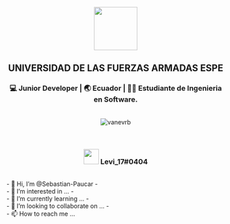 </div>
<p align="center">
<img width="100px" src="https://avatars.githubusercontent.com/u/67701134?s=60&v=4"/>
<br>
<div align="center">	
<h2>UNIVERSIDAD DE LAS FUERZAS ARMADAS ESPE</h2>
<div align="center">
<h3>💻 Junior Developer | 🌏 Ecuador | 👩‍💼  Estudiante de Ingenieria en Software.</h3>
<br>
<img src=https://github-readme-stats.vercel.app/api?username=sebastian-paucar&show_icons=true&theme=tokyonight alt=vanevrb />
</p>
<br>
<h3>  <img src="https://img.icons8.com/plasticine/50/000000/discord-logo.png" width="35px">   Levi_17#0404    </h3>
<p align="left">
<br>
- 👋 Hi, I’m @Sebastian-Paucar
- <br>
- 👀 I’m interested in ...
- <br>
- 🌱 I’m currently learning ...
- <br>
- 💞️ I’m looking to collaborate on ...
- <br>
- 📫 How to reach me ...
<br>
<div align="center">

</div>
<!---
Sebastian-Paucar/Sebastian-Paucar is a ✨ special ✨ repository because its `README.md` (this file) appears on your GitHub profile.
You can click the Preview link to take a look at your changes.
--->

